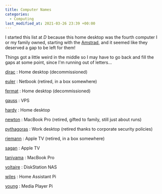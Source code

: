 ```yaml
---
title: Computer Names
categories:
  - Computing
last_modified_at: 2021-03-26 23:39 +00:00
---
```


I started this list at _D_ because this home desktop was the fourth computer I or my family owned, starting with the [Amstrad](/interests/computing/), and it seemed like they deserved a gap to be left for them!

Things got a little weird in the middle so I may have to go back and fill the gaps at some point, since I'm running out of letters...

[dirac](https://en.wikipedia.org/wiki/Paul_Dirac)
:    Home desktop (decommissioned)

[euler](https://en.wikipedia.org/wiki/Leonhard_Euler)
:    Netbook (retired, in a box somewhere)

[fermat](https://en.wikipedia.org/wiki/Pierre_de_Fermat)
:    Home desktop (decommissioned)

[gauss](https://en.wikipedia.org/wiki/Carl_Friedrich_Gauss)
:    VPS

[hardy](https://en.wikipedia.org/wiki/G._H._Hardy)
:    Home desktop

[newton](https://en.wikipedia.org/wiki/Isaac_Newton)
:    MacBook Pro (retired, gifted to family, still just about runs)

[pythagoras](https://en.wikipedia.org/wiki/Pythagoras)
:    Work desktop (retired thanks to corporate security policies)

[riemann](https://en.wikipedia.org/wiki/Bernhard_Riemann)
:    Apple TV (retired, in a box somewhere)

[sagan](https://en.wikipedia.org/wiki/Carl_Sagan)
:    Apple TV

[taniyama](https://en.wikipedia.org/wiki/Yutaka_Taniyama)
:    MacBook Pro

[voltaire](https://en.wikipedia.org/wiki/Voltaire)
:    DiskStation NAS

[wiles](https://en.wikipedia.org/wiki/Andrew_Wiles)
:    Home Assistant Pi

[young](https://en.wikipedia.org/wiki/Grace_Chisholm_Young)
:    Media Player Pi
